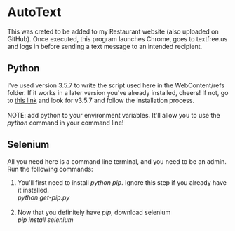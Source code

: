# AutoText
This was creted to be added to my Restaurant website (also uploaded on GitHub). Once executed, this program launches Chrome, goes to textfree.us and logs in before sending a text message to an intended recipient.

<h2>Python</h2>
I've used version 3.5.7 to write the script used here in the WebContent/refs folder. If it works in a later version you've already installed, cheers! If not, go to <a href='https://www.python.org/downloads/'>this link</a> and look for v3.5.7 and follow the installation process. <br><br>NOTE: add python to your environment variables. It'll allow you to use the <i>python</i> command in your command line!

<h2>Selenium</h2>
All you need here is a command line terminal, and you need to be an admin. Run the following commands: <br>
<ol>
	<li>You'll first need to install <i>python pip</i>. Ignore this step if you already have it installed.<br>
	<i>python get-pip.py</i></li><br>
	<li>Now that you definitely have <i>pip</i>, download selenium<br>
	<i>pip install selenium</i></li>
</ol>
